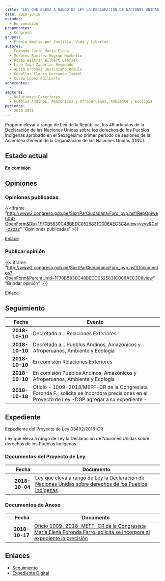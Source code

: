 ```yaml
---
title: "LEY QUE ELEVA A RANGO DE LEY LA DECLARACIÓN DE NACIONES UNIDAS SOBRE DERECHOS DE LOS PUEBLOS INDÍGENAS"
date: 2018-10-18
estados: 
  - En comisión
proponentes: 
  - Congreso
grupos: 
  - Frente Amplio por Justicia, Vida y Libertad
autores: 
  - Foronda Farro María Elena
  - Morales Ramírez Edyson Humberto
  - Rozas Beltrán Wilbert Gabriel
  - Lapa Inga Zacarías Reymundo
  - Apaza Ordóñez Justiniano Rómulo
  - Cevallos Flores Hernando Ismael
  - Curro López Edilberto
adherentes: 
  - 
sectores: 
  - Relaciones Exteriores
  - Pueblos Andinos, Amazónicos y Afroperuanos, Ambiente y Ecología
periodos: 
  - 2016-2021
---
```


Propone elevar a rango de Ley de la República, los 46 artículos de la Declaración de las Naciones Unidas sobre los derechos de los Pueblos Indígenas aprobado en el Sexagésimo primer período de sesiones de la Asamblea General de la Organización de las Naciones Unidas (ONU).


## Estado actual

**En comisión**

## Opiniones

### Opiniones publicadas

{{<iframe "http://www2.congreso.gob.pe/Sicr/ParCiudadana/Foro_pvp.nsf/RepOpiweb04?OpenForm&Db=1F70B5830C48BEDC0525831C006AEC3C&View=yyyy&Col=zzzzz" "Opiniones publicadas" >}}

[Enlace](http://www2.congreso.gob.pe/Sicr/ParCiudadana/Foro_pvp.nsf/RepOpiweb04?OpenForm&Db=1F70B5830C48BEDC0525831C006AEC3C&View=yyyy&Col=zzzzz)
### Publicar opinión

{{< iframe "http://www2.congreso.gob.pe/Sicr/ParCiudadana/Foro_pvp.nsf/Documentos?OpenForm&ParentUnid=1F70B5830C48BEDC0525831C006AEC3C&view" "Brindar opinión" >}}

[Enlace](http://www2.congreso.gob.pe/Sicr/ParCiudadana/Foro_pvp.nsf/Documentos?OpenForm&ParentUnid=1F70B5830C48BEDC0525831C006AEC3C&view)

## Seguimiento

| Fecha | Evento |
|------:|--------|
| **2018-10-10** | Decretado a... Relaciones Exteriores|
| **2018-10-10** | Decretado a... Pueblos Andinos, Amazónicos y Afroperuanos, Ambiente y Ecología|
| **2018-10-10** | En comisión Relaciones Exteriores|
| **2018-10-10** | En comisión Pueblos Andinos, Amazónicos y Afroperuanos, Ambiente y Ecología|
| **2018-10-18** | Oficio - 1009-2018/MEFF-CR de la Congresista Foronda F., solicita se incorpore precisiones en el Proyecto de Ley.-DGP agregar a su expediente.-|


## Expediente

Expediente del Proyecto de Ley 03492/2018-CR

Ley que eleva a rango de Ley la Declaración de Naciones Unidas sobre derechos de los Pueblos Indígenas


### Documentos del Proyecto de Ley

| Fecha | Documento |
|------:|--------|
| **2018-10-04** | [Ley que eleva a rango de Ley la Declaración de Naciones Unidas sobre derechos de los Pueblos Indígenas](http://www.leyes.congreso.gob.pe/Documentos/2016_2021/Proyectos_de_Ley_y_de_Resoluciones_Legislativas/PL0349220181004.pdf) |

### Documentos de Anexo

| Fecha | Documento |
|------:|--------|
| **2018-10-17** | [Oficio 1009-2018-MEFF-CR de la Congresista Maria Elena Foronda Farro, solicita se incorpore al expediente la precisión](http://www.leyes.congreso.gob.pe/Documentos/2016_2021/Oficios/Congresistas/OFICIO-1009-2018-MEFF-CR.pdf) |

## Enlaces 

- [Seguimiento](http://www2.congreso.gob.pe/Sicr/TraDocEstProc/CLProLey2016.nsf/f7fff46988ca05b1052578e100829cc7/9f29be60c55dc5440525831c006004b3?OpenDocument)
- [Expediente Digital](http://www2.congreso.gob.pe/Sicr/TraDocEstProc/CLProLey2016.nsf/f7fff46988ca05b1052578e100829cc7/9f29be60c55dc5440525831c006004b3?OpenDocument&Click=05257FB7005EB655.eb71d0cf91d8294e05256cdf006b5706/$Body/0.1C6C)
